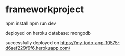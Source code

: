 # frameworkproject

npm install
npm run dev

deployed on heroku
database: mongodb

successfully deployed on https://my-todo-app-10575-d6aef229f9f6.herokuapp.com/